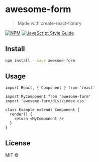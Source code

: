 # awesome-form

> Made with create-react-library

[![NPM](https://img.shields.io/npm/v/awesome-form.svg)](https://www.npmjs.com/package/awesome-form) [![JavaScript Style Guide](https://img.shields.io/badge/code_style-standard-brightgreen.svg)](https://standardjs.com)

## Install

```bash
npm install --save awesome-form
```

## Usage

```tsx
import React, { Component } from 'react'

import MyComponent from 'awesome-form'
import 'awesome-form/dist/index.css'

class Example extends Component {
  render() {
    return <MyComponent />
  }
}
```

## License

MIT © [](https://github.com/)
